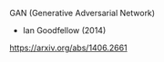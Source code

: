 GAN (Generative Adversarial Network) </br>
- Ian Goodfellow (2014) </br>

https://arxiv.org/abs/1406.2661
